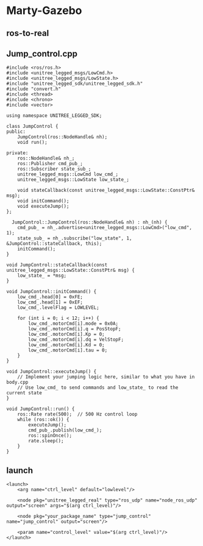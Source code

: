 # Marty-Gazebo
## ros-to-real

## Jump_control.cpp

    #include <ros/ros.h>
    #include <unitree_legged_msgs/LowCmd.h>
    #include <unitree_legged_msgs/LowState.h>
    #include "unitree_legged_sdk/unitree_legged_sdk.h"
    #include "convert.h"
    #include <thread>
    #include <chrono>
    #include <vector>
    
    using namespace UNITREE_LEGGED_SDK;
  
    class JumpControl {
    public:
        JumpControl(ros::NodeHandle& nh);
        void run();
    
    private:
        ros::NodeHandle& nh_;
        ros::Publisher cmd_pub_;
        ros::Subscriber state_sub_;
        unitree_legged_msgs::LowCmd low_cmd_;
        unitree_legged_msgs::LowState low_state_;
    
        void stateCallback(const unitree_legged_msgs::LowState::ConstPtr& msg);
        void initCommand();
        void executeJump();
    };
  
      JumpControl::JumpControl(ros::NodeHandle& nh) : nh_(nh) {
        cmd_pub_ = nh_.advertise<unitree_legged_msgs::LowCmd>("low_cmd", 1);
        state_sub_ = nh_.subscribe("low_state", 1, &JumpControl::stateCallback, this);
        initCommand();
    }
    
    void JumpControl::stateCallback(const unitree_legged_msgs::LowState::ConstPtr& msg) {
        low_state_ = *msg;
    }
    
    void JumpControl::initCommand() {
        low_cmd_.head[0] = 0xFE;
        low_cmd_.head[1] = 0xEF;
        low_cmd_.levelFlag = LOWLEVEL;
    
        for (int i = 0; i < 12; i++) {
            low_cmd_.motorCmd[i].mode = 0x0A;
            low_cmd_.motorCmd[i].q = PosStopF;
            low_cmd_.motorCmd[i].Kp = 0;
            low_cmd_.motorCmd[i].dq = VelStopF;
            low_cmd_.motorCmd[i].Kd = 0;
            low_cmd_.motorCmd[i].tau = 0;
        }
    }
    
    void JumpControl::executeJump() {
        // Implement your jumping logic here, similar to what you have in body.cpp
        // Use low_cmd_ to send commands and low_state_ to read the current state
    }
    
    void JumpControl::run() {
        ros::Rate rate(500);  // 500 Hz control loop
        while (ros::ok()) {
            executeJump();
            cmd_pub_.publish(low_cmd_);
            ros::spinOnce();
            rate.sleep();
        }
    }

## launch

    <launch>
        <arg name="ctrl_level" default="lowlevel"/>
    
        <node pkg="unitree_legged_real" type="ros_udp" name="node_ros_udp" output="screen" args="$(arg ctrl_level)"/>
    
        <node pkg="your_package_name" type="jump_control" name="jump_control" output="screen"/>
    
        <param name="control_level" value="$(arg ctrl_level)"/>
    </launch>
